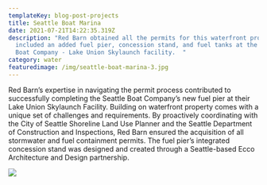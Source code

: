 ```yaml
---
templateKey: blog-post-projects
title: Seattle Boat Marina
date: 2021-07-21T14:22:35.319Z
description: "Red Barn obtained all the permits for this waterfront project that
  included an added fuel pier, concession stand, and fuel tanks at the Seattle
  Boat Company - Lake Union Skylaunch facility.  "
category: water
featuredimage: /img/seattle-boat-marina-3.jpg
---
```

Red Barn’s expertise in navigating the permit process contributed to successfully completing the Seattle Boat Company’s new fuel pier at their Lake Union Skylaunch Facility. Building on waterfront property comes with a unique set of challenges and requirements. By proactively coordinating with the City of Seattle Shoreline Land Use Planner and the Seattle Department of Construction and Inspections, Red Barn ensured the acquisition of all stormwater and fuel containment permits. The fuel pier’s integrated concession stand was designed and created through a Seattle-based Ecco Architecture and Design partnership. 

![](/img/seattle-boat-marina-4.jpg)
